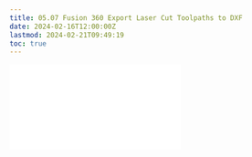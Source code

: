 ```yaml
---
title: 05.07 Fusion 360 Export Laser Cut Toolpaths to DXF
date: 2024-02-16T12:00:00Z
lastmod: 2024-02-21T09:49:19
toc: true
---
```


![Link to included file content](../../../../3d-modeling/fusion-360/export-laser-cut-toolpaths-to-dxf-fusion-360.md)
